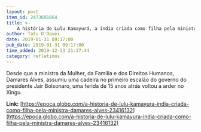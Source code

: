 ```yaml
---
layout: post
item_id: 2473691864
title: >-
    A história de Lulu Kamayurá, a índia criada como filha pela ministra Damares Alves
author: Tatu D'Oquei
date: 2019-01-31 09:17:00
pub_date: 2019-01-31 09:17:00
time_added: 2019-12-23 21:37:44
category: refletimos
---
```


Desde que a ministra da Mulher, da Família e dos Direitos Humanos, Damares Alves, assumiu uma cadeira no primeiro escalão do governo do presidente Jair Bolsonaro, uma ferida de 15 anos atrás voltou a arder no Xingu.

**Link:** [https://epoca.globo.com/a-historia-de-lulu-kamayura-india-criada-como-filha-pela-ministra-damares-alves-23416132](https://epoca.globo.com/a-historia-de-lulu-kamayura-india-criada-como-filha-pela-ministra-damares-alves-23416132)

